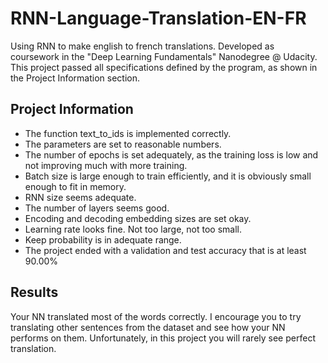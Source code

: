# RNN-Language-Translation-EN-FR
Using RNN to make english to french translations. Developed as coursework in the "Deep Learning Fundamentals" Nanodegree @ Udacity. This project passed all specifications defined by the program, as shown in the Project Information section.

## Project Information

- The function text_to_ids is implemented correctly.
- The parameters are set to reasonable numbers.
- The number of epochs is set adequately, as the training loss is low and not improving much with more training.
- Batch size is large enough to train efficiently, and it is obviously small enough to fit in memory.
- RNN size seems adequate.
- The number of layers seems good.
- Encoding and decoding embedding sizes are set okay.
- Learning rate looks fine. Not too large, not too small.
- Keep probability is in adequate range.
- The project ended with a validation and test accuracy that is at least 90.00%

## Results

Your NN translated most of the words correctly. I encourage you to try translating other sentences from the dataset and see how your NN performs on them. Unfortunately, in this project you will rarely see perfect translation.

